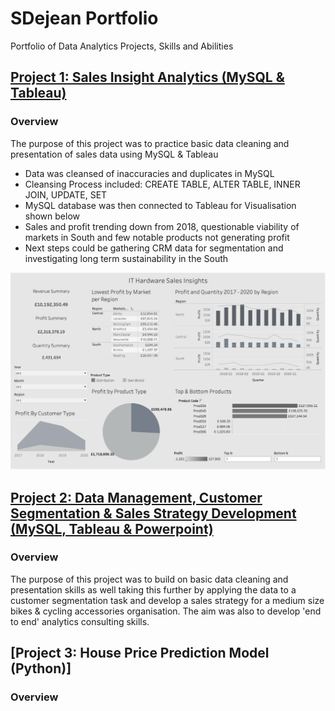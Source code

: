 # SDejean Portfolio
Portfolio of Data Analytics Projects, Skills and Abilities 

## [Project 1: Sales Insight Analytics (MySQL & Tableau)](https://dejean97.github.io/Project-1-Sales-Insight-Analytics/)

### Overview

The purpose of this project was to practice basic data cleaning and presentation of sales data using MySQL & Tableau

- Data was cleansed of inaccuracies and duplicates in MySQL
- Cleansing Process included: CREATE TABLE, ALTER TABLE, INNER JOIN, UPDATE, SET
- MySQL database was then connected to Tableau for Visualisation shown below
- Sales and profit trending down from 2018, questionable viability of markets in South and few notable products not generating profit
- Next steps could be gathering CRM data for segmentation and investigating long term sustainability in the South


![](Images/Sales%20Insights%20Dashboard.png)

## [Project 2: Data Management, Customer Segmentation & Sales Strategy Development (MySQL, Tableau & Powerpoint)](https://dejean97.github.io/Project-2-Data-Insights-and-Strategy/)

### Overview

The purpose of this project was to build on basic data cleaning and presentation skills as well taking this further by applying the data to a customer segmentation task and develop a sales strategy for a medium size bikes & cycling accessories organisation. The aim was also to develop 'end to end' analytics consulting skills.

## [Project 3: House Price Prediction Model (Python)]

### Overview
